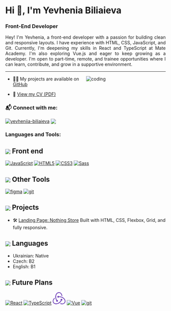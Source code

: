 # Hi 👋, I'm Yevhenia Biliaieva
### Front-End Developer

<p align="justify">
  Hey! I'm Yevhenia, a front-end developer with a passion for building clean and responsive layouts.
  I have experience with HTML, CSS, JavaScript, and Git. Currently, I'm deepening my skills in React and TypeScript at Mate Academy.
  I'm also exploring Vue.js and eager to keep growing as a developer.
  I'm open to part-time, remote, and trainee opportunities where I can learn, contribute, and grow in a supportive environment.
</p>

---

<img align="right" alt="coding" width="250" src="https://media3.giphy.com/media/LaVp0AyqR5bGsC5Cbm/200w.gif?cid=6c09b952ie83i893ueykvo4nlam63o6oikksd4hpe7xt82n1&ep=v1_gifs_search&rid=200w.gif&ct=g">

- 👩‍💻 My projects are available on [GitHub](https://github.com/yevheniia-biliaieva)

- 📄 [View my CV (PDF)](https://drive.google.com/file/d/1bVW5KGRBWzT0UfEjWoKYL5WA9niokgCZ/view?usp=sharing)

### 📬 Connect with me:
<p>
  <a href="https://www.linkedin.com/in/yevheniia-biliaieva/" target="_blank"><img height="30" width="40" align="center" src="https://raw.githubusercontent.com/rahuldkjain/github-profile-readme-generator/master/src/images/icons/Social/linked-in-alt.svg" alt="yevheniia-biliaieva"/></a>
  <a href="mailto:biliaieva99@gmail.com"><img width="40px" align="center"src="https://img.icons8.com/color/96/null/gmail--v1.png" target="_blank"/></a>
</p>

### Languages and Tools:
<h2>
  <img width="30px" align="center" src="https://www.svgrepo.com/show/12934/laptop.svg"/>
  Front end
</h2>

<p>
  <a href="https://developer.mozilla.org/en-US/docs/Web/JavaScript" target="_blank" rel="noreferrer"><img src="https://raw.githubusercontent.com/danielcranney/readme-generator/main/public/icons/skills/javascript-colored.svg" width="36" height="36" alt="JavaScript" /></a>
  <a href="https://developer.mozilla.org/en-US/docs/Glossary/HTML5" target="_blank" rel="noreferrer"><img src="https://raw.githubusercontent.com/danielcranney/readme-generator/main/public/icons/skills/html5-colored.svg" width="36" height="36" alt="HTML5" /></a>
  <a href="https://www.w3.org/TR/CSS/#css" target="_blank" rel="noreferrer"><img src="https://raw.githubusercontent.com/danielcranney/readme-generator/main/public/icons/skills/css3-colored.svg" width="36" height="36" alt="CSS3" /></a>
  <a href="https://sass-lang.com/" target="_blank" rel="noreferrer"><img src="https://raw.githubusercontent.com/danielcranney/readme-generator/main/public/icons/skills/sass-colored.svg" width="36" height="36" alt="Sass" /></a>
</p>

<h2>
<img width="30px" align="center" src="https://upload.wikimedia.org/wikipedia/commons/thumb/8/83/Circle-icons-tools.svg/1200px-Circle-icons-tools.svg.png"/>
Other Tools
</h2>
  

<p>
  <a href="https://www.figma.com/" target="_blank" rel="noreferrer">
    <img src="https://www.vectorlogo.zone/logos/figma/figma-icon.svg" alt="figma" width="40" height="40"/></a>
  <a href="https://git-scm.com/" target="_blank" rel="noreferrer"><img src="https://www.vectorlogo.zone/logos/git-scm/git-scm-icon.svg" alt="git" width="40" height="40"/></a>
</p>

<h2>
  <img width="30px" align="center" src="https://img.icons8.com/arcade/256/shooting-stars.png">
  Projects
</h2>

- 🛠️ [Landing Page: Nothing Store](https://yevheniia-biliaieva.github.io/Nothing_landing-page/)
  Built with HTML, CSS, Flexbox, Grid, and fully responsive.

<h2>
  <img width="30px" align="center" src="https://img.icons8.com/color/96/000000/language.png">
  Languages
</h2>
  
- Ukrainian: Native
- Czech: B2
- English: B1

<h2>
  <img width="30px" align="center" src="https://img.icons8.com/arcade/256/shooting-stars.png">
  Future Plans
</h2>

<p>
  <a href="https://reactjs.org/" target="_blank" rel="noreferrer"><img src="https://raw.githubusercontent.com/danielcranney/readme-generator/main/public/icons/skills/react-colored.svg" width="36" height="36" alt="React" /></a>
  <a href="https://www.typescriptlang.org/" target="_blank" rel="noreferrer"><img src="https://raw.githubusercontent.com/danielcranney/readme-generator/main/public/icons/skills/typescript-colored.svg" width="36" height="36" alt="TypeScript" /></a>
  <a href="https://redux.js.org/" target="_blank" rel="noreferrer"><img src="https://raw.githubusercontent.com/devicons/devicon/master/icons/redux/redux-original.svg" alt="redux" width="40" height="40"/></a>
  <a href="https://vuejs.org/" target="_blank" rel="noreferrer"><img src="https://raw.githubusercontent.com/danielcranney/readme-generator/main/public/icons/skills/vuejs-colored.svg" width="36" height="36" alt="Vue" /></a>
  <a href="https://angular.io/" target="_blank" rel="noreferrer"><img src="https://img.icons8.com/color/256/angularjs.png" alt="git" width="40" height="40"/></a>
</p>
